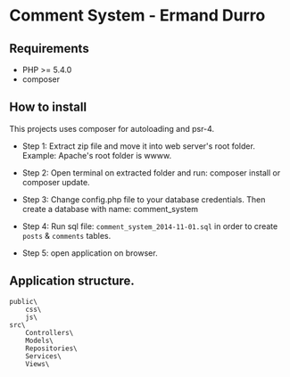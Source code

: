 # Comment System - Ermand Durro

## Requirements
- PHP >= 5.4.0
- composer


## How to install
This projects uses composer for autoloading and psr-4.

- Step 1:
    Extract zip file and move it into web server's root folder. Example: Apache's root folder is wwww.

- Step 2:
    Open terminal on extracted folder and run: composer install or composer update.

- Step 3:
    Change config.php file to your database credentials. Then create a database with name: comment_system

- Step 4:
    Run sql file: `comment_system_2014-11-01.sql` in order to create `posts` & `comments` tables.

- Step 5:
    open application on browser.


## Application structure.

    public\
        css\
        js\
    src\
        Controllers\
        Models\
        Repositories\
        Services\
        Views\
